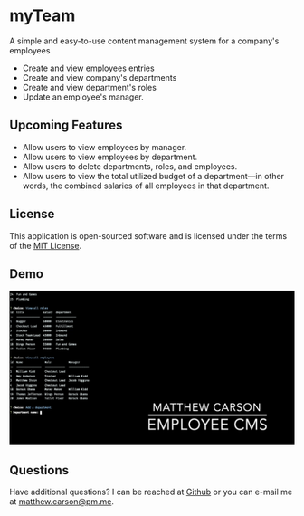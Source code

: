 # myTeam

A simple and easy-to-use content management system for a company's employees

- Create and view employees entries
- Create and view company's departments
- Create and view department's roles
- Update an employee's manager.

## Upcoming Features

- Allow users to view employees by manager.
- Allow users to view employees by department.
- Allow users to delete departments, roles, and employees.
- Allow users to view the total utilized budget of a department—in other words, the combined salaries of all employees in that department.

## License

This application is open-sourced software and is licensed under the terms of the [MIT License](https://opensource.org/licenses/MIT).
  
## Demo

[![A video thumbnail shows off the Employee CMS.](./assets/screenshot.png)](https://youtu.be/IXMW6oVkn6s)

## Questions
Have additional questions? I can be reached at [Github](https://github.com/mcarson24) or you can e-mail me at matthew.carson@pm.me.
